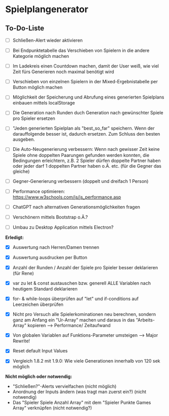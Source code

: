 # Spielplangenerator
## To-Do-Liste

- [ ] Schließen-Alert wieder aktivieren
- [ ] Bei Endpunktetabelle das Verschieben von Spielern in die andere Kategorie möglich machen
- [ ] Im Ladekreis einen Countdown machen, damit der User weiß, wie viel Zeit fürs Generieren noch maximal benötigt wird
- [ ] Verschieben von einzelnen Spielern in der Mixed-Ergebnistabelle per Button möglich machen
- [ ] Möglichkeit der Speicherung und Abrufung eines generierten Spielplans einbauen mittels localStorage
- [ ] Die Generation nach Runden duch Generation nach gewünschter Spiele pro Spieler ersetzen
- [ ] "Jeden generierten Spielplan als "best_so_far" speichern. Wenn der darauffolgende besser ist, dadurch ersetzen. Zum Schluss den besten ausgeben.
- [ ] Die Auto-Neugenerierung verbessern: Wenn nach gewisser Zeit keine Spiele ohne doppelten Paarungen gefunden werden konnten, die Bedingungen erleichtern, z.B. 2 Spieler dürfen doppelte Partner haben oder jeder darf 1 doppelten Partner haben o.Ä. etc. (für die Gegner das gleiche)
- [ ] Gegner-Generierung verbessern (doppelt und dreifach 1 Person)
- [ ] Performance optimieren: https://www.w3schools.com/js/js_performance.asp
- [ ] ChatGPT nach alternativen Generationsmöglichkeiten fragen
- [ ] Verschönern mittels Bootstrap o.Ä.?
- [ ] Umbau zu Desktop Application mittels Electron?



**Erledigt:**
- [x] Auswertung nach Herren/Damen trennen
- [x] Auswertung ausdrucken per Button
- [x] Anzahl der Runden / Anzahl der Spiele pro Spieler besser deklarieren (für Rene)
- [x] var zu let & const austauschen bzw. generell ALLE Variablen nach heutigem Standard deklarieren
- [x] for- & while-loops überprüfen auf "let" und if-conditions auf Leerzeichen überprüfen
- [x] Nicht pro Versuch alle Spielerkominationen neu berechnen, sondern ganz am Anfang ein "Ur-Array" machen und daraus in das "Arbeits-Array" kopieren --> Performance/ Zeitaufwand
- [x] Von globalen Variablen auf Funktions-Parameter umsteigen --> Major Rewrite!
- [x] Reset default Input Values 
- [x] Vergleich 1.8.2 mit 1.9.0: Wie viele Generationen innerhalb von 120 sek möglich



**Nicht möglich oder notwendig:**
- "Schließen?"-Alerts vervielfachen (nicht möglich)
- Anordnung der Inputs ändern (was tragt man zuerst ein?) (nicht notwendig)
- Das "Spieler Spiele Anzahl Array" mit dem "Spieler Punkte Games Array" verknüpfen (nicht notwendig?)